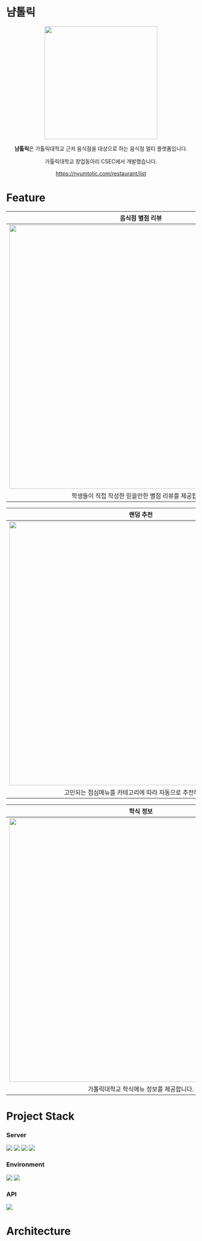 # 냠톨릭
<div align="center">
<img src="https://scontent.cdninstagram.com/v/t51.29350-15/444789923_1364664330897390_4767800419171619150_n.jpg?stp=dst-jpg_e15&efg=eyJ2ZW5jb2RlX3RhZyI6ImltYWdlX3VybGdlbi4xMDgweDEwODAuc2RyLmYyOTM1MCJ9&_nc_ht=scontent.cdninstagram.com&_nc_cat=106&_nc_ohc=yAUbUIycoUsQ7kNvgHw9-B_&edm=APs17CUBAAAA&ccb=7-5&ig_cache_key=MzM2OTI3MzM1MjY4NzgyMzY2OA%3D%3D.2-ccb7-5&oh=00_AYCCSNsIgANWj6hM_KTXAUrwrwEZisUn0R80b_qXNcjr7Q&oe=665E5778&_nc_sid=10d13b" width="300" height ="300">

**냠톨릭**은 가톨릭대학교 근처 음식점을 대상으로 하는 음식점 멀티 플랫폼입니다.

가톨릭대학교 창업동아리 CSEC에서 개발했습니다.

https://nyumtolic.com/restaurant/list
</div>

# Feature
<div align="center">
  
|음식점 별점 리뷰|
|:---:|
|<img src="https://github.com/SolfE/nyum-tolic/assets/74342496/3540c5c4-d0ed-4a71-a314-42e898d08119" width = "700">|
|학생들이 직접 작성한 믿을만한 별점 리뷰를 제공합니다.|

|랜덤 추천|
|:---:|
|<img src="https://github.com/SolfE/nyum-tolic/assets/74342496/23806200-35ca-4770-8609-d5b458450b4e" width = "700">|
|고민되는 점심메뉴를 카테고리에 따라 자동으로 추천해줍니다.|

|학식 정보|
|:---:|
|<img src="https://github.com/SolfE/nyum-tolic/assets/74342496/e54ecba5-c35c-4bc8-85ad-62598f93acb8" width = "700">|
|가톨릭대학교 학식메뉴 정보를 제공합니다.|
</div>

# Project Stack

### Server
<div>
<img src="https://img.shields.io/badge/-Spring-6DB33F?style=for-the-badge&logo=Spring&logoColor=white">
<img src="https://img.shields.io/badge/-Spring Boot-6DB33F?style=for-the-badge&logo=Spring Boot&logoColor=white">
<img src="https://img.shields.io/badge/-Spring Security-6DB33F?style=for-the-badge&logo=Spring Security&logoColor=white">
<img src="https://img.shields.io/badge/-Thymeleaf-6DB33F?style=for-the-badge&logo=Thymeleaf&logoColor=white">
</div>

### Environment
<div>
<img src="https://img.shields.io/badge/-amazon%20Web%20Service-232F3E?style=for-the-badge&logo=amazon%20AWS&logoColor=white">
<img src="https://img.shields.io/badge/github-181717?style=for-the-badge&logo=github&logoColor=white">
</div>

### API
<div>
<img src="https://img.shields.io/badge/kakao OAUTH-FFCD00?style=for-the-badge&logo=kakao&logoColor=white">
</div>

# Architecture

